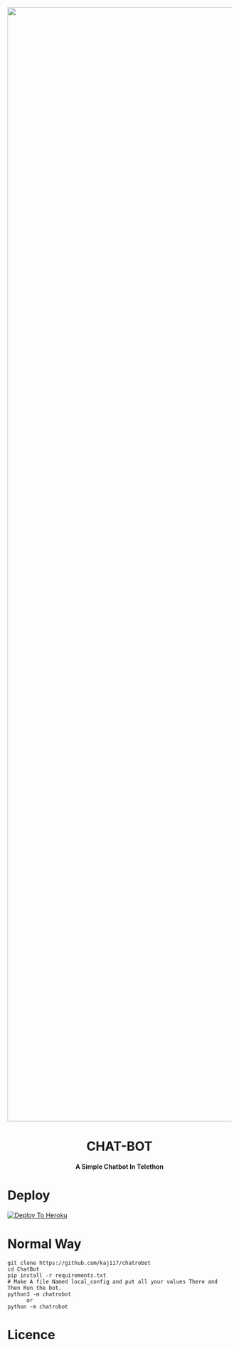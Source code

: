 <p align="center"><a href="https://t.me/cyberwordk"><img src="https://1.bp.blogspot.com/-y__OlAp2LKg/X61N-u7FwiI/AAAAAAAAAAM/mX7EkEau4dw9vrCugZ61zo_i5SAbSM3jwCLcBGAsYHQ/s480/Photo_1603283479401.png" width="2500"></a></p> 
<h1 align="center"><b>CHAT-BOT</b></h1>
<h4 align="center">A Simple Chatbot In Telethon</h4>



# Deploy
[![Deploy To Heroku](https://www.herokucdn.com/deploy/button.svg)](https://heroku.com/deploy?template=https://github.com/kaj117/chatrobot/blob/main)

# Normal Way
```python3
git clone https://github.com/kaj117/chatrobot
cd ChatBot
pip install -r requirements.txt
# Make A file Named local_config and put all your values There and Then Run the bot.
python3 -m chatrobot
      or 
python -m chatrobot
```

# Licence
